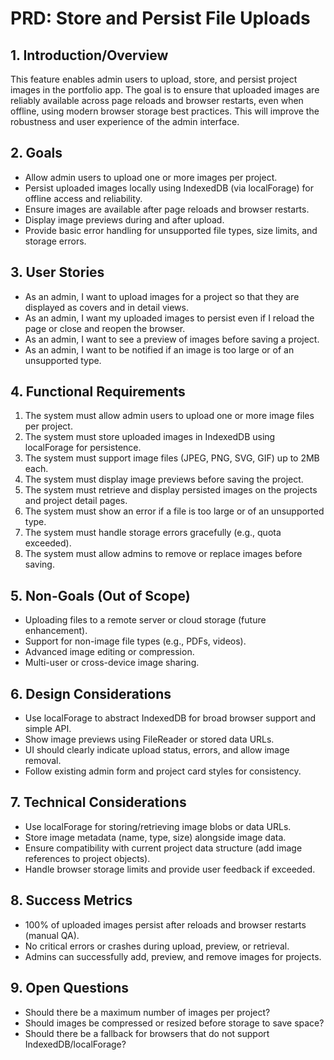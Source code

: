 # PRD: Store and Persist File Uploads

## 1. Introduction/Overview
This feature enables admin users to upload, store, and persist project images in the portfolio app. The goal is to ensure that uploaded images are reliably available across page reloads and browser restarts, even when offline, using modern browser storage best practices. This will improve the robustness and user experience of the admin interface.

## 2. Goals
- Allow admin users to upload one or more images per project.
- Persist uploaded images locally using IndexedDB (via localForage) for offline access and reliability.
- Ensure images are available after page reloads and browser restarts.
- Display image previews during and after upload.
- Provide basic error handling for unsupported file types, size limits, and storage errors.

## 3. User Stories
- As an admin, I want to upload images for a project so that they are displayed as covers and in detail views.
- As an admin, I want my uploaded images to persist even if I reload the page or close and reopen the browser.
- As an admin, I want to see a preview of images before saving a project.
- As an admin, I want to be notified if an image is too large or of an unsupported type.

## 4. Functional Requirements
1. The system must allow admin users to upload one or more image files per project.
2. The system must store uploaded images in IndexedDB using localForage for persistence.
3. The system must support image files (JPEG, PNG, SVG, GIF) up to 2MB each.
4. The system must display image previews before saving the project.
5. The system must retrieve and display persisted images on the projects and project detail pages.
6. The system must show an error if a file is too large or of an unsupported type.
7. The system must handle storage errors gracefully (e.g., quota exceeded).
8. The system must allow admins to remove or replace images before saving.

## 5. Non-Goals (Out of Scope)
- Uploading files to a remote server or cloud storage (future enhancement).
- Support for non-image file types (e.g., PDFs, videos).
- Advanced image editing or compression.
- Multi-user or cross-device image sharing.

## 6. Design Considerations
- Use localForage to abstract IndexedDB for broad browser support and simple API.
- Show image previews using FileReader or stored data URLs.
- UI should clearly indicate upload status, errors, and allow image removal.
- Follow existing admin form and project card styles for consistency.

## 7. Technical Considerations
- Use localForage for storing/retrieving image blobs or data URLs.
- Store image metadata (name, type, size) alongside image data.
- Ensure compatibility with current project data structure (add image references to project objects).
- Handle browser storage limits and provide user feedback if exceeded.

## 8. Success Metrics
- 100% of uploaded images persist after reloads and browser restarts (manual QA).
- No critical errors or crashes during upload, preview, or retrieval.
- Admins can successfully add, preview, and remove images for projects.

## 9. Open Questions
- Should there be a maximum number of images per project?
- Should images be compressed or resized before storage to save space?
- Should there be a fallback for browsers that do not support IndexedDB/localForage? 